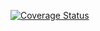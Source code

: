 [![Coverage Status](https://coveralls.io/repos/github/danbruh228/lab05/badge.svg?branch=test)](https://coveralls.io/github/danbruh228/lab05?branch=test)
